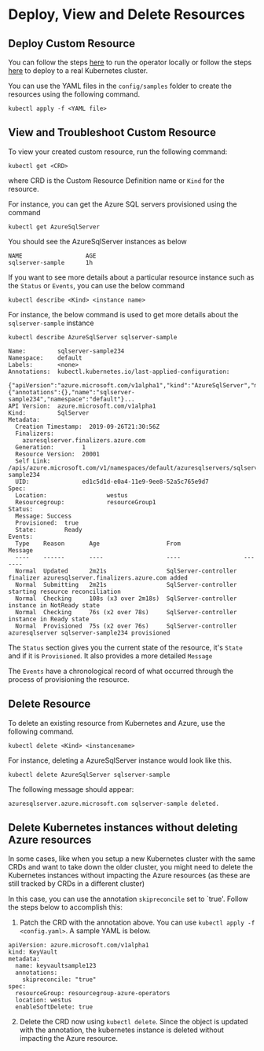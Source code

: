 # Deploy, View and Delete Resources

## Deploy Custom Resource

You can follow the steps [here](/docs/development.md) to run the operator locally or follow the steps [here](/docs/deploy.md) to deploy to a real Kubernetes cluster.

You can use the YAML files in the `config/samples` folder to create the resources using the following command.

```
kubectl apply -f <YAML file>
```

## View and Troubleshoot Custom Resource

To view your created custom resource, run the following command:

```
kubectl get <CRD>
```

where CRD is the Custom Resource Definition name or `Kind` for the resource.

For instance, you can get the Azure SQL servers provisioned using the command

```
kubectl get AzureSqlServer
```

You should see the AzureSqlServer instances as below

```
NAME                  AGE
sqlserver-sample      1h
```

If you want to see more details about a particular resource instance such as the `Status` or `Events`, you can use the below command

```
kubectl describe <Kind> <instance name>
```

For instance, the below command is used to get more details about the `sqlserver-sample` instance

```
kubectl describe AzureSqlServer sqlserver-sample
```

```
Name:         sqlserver-sample234
Namespace:    default
Labels:       <none>
Annotations:  kubectl.kubernetes.io/last-applied-configuration:
                {"apiVersion":"azure.microsoft.com/v1alpha1","kind":"AzureSqlServer","metadata":{"annotations":{},"name":"sqlserver-sample234","namespace":"default"}...
API Version:  azure.microsoft.com/v1alpha1
Kind:         SqlServer
Metadata:
  Creation Timestamp:  2019-09-26T21:30:56Z
  Finalizers:
    azuresqlserver.finalizers.azure.com
  Generation:        1
  Resource Version:  20001
  Self Link:         /apis/azure.microsoft.com/v1/namespaces/default/azuresqlservers/sqlserver-sample234
  UID:               ed1c5d1d-e0a4-11e9-9ee8-52a5c765e9d7
Spec:
  Location:                 westus
  Resourcegroup:            resourceGroup1
Status:
  Message: Success
  Provisioned:  true
  State:        Ready
Events:
  Type    Reason       Age                   From                  Message
  ----    ------       ----                  ----                  -------
  Normal  Updated      2m21s                 SqlServer-controller  finalizer azuresqlserver.finalizers.azure.com added
  Normal  Submitting   2m21s                 SqlServer-controller  starting resource reconciliation
  Normal  Checking     108s (x3 over 2m18s)  SqlServer-controller  instance in NotReady state
  Normal  Checking     76s (x2 over 78s)     SqlServer-controller  instance in Ready state
  Normal  Provisioned  75s (x2 over 76s)     SqlServer-controller  azuresqlserver sqlserver-sample234 provisioned
```

The `Status` section gives you the current state of the resource, it's `State` and if it is `Provisioned`. It also provides a more detailed `Message`

The `Events` have a chronological record of what occurred through the process of provisioning the resource.

## Delete Resource

To delete an existing resource from Kubernetes and Azure, use the following command.

```
kubectl delete <Kind> <instancename>
```

For instance, deleting a AzureSqlServer instance would look like this.

```
kubectl delete AzureSqlServer sqlserver-sample
```

The following message should appear:

`azuresqlserver.azure.microsoft.com sqlserver-sample deleted.`

## Delete Kubernetes instances without deleting Azure resources

In some cases, like when you setup a new Kubernetes cluster with the same CRDs and want to take down the older cluster, you might need to delete the Kubernetes instances without impacting the Azure resources (as these are still tracked by CRDs in a different cluster)

In this case, you can use the annotation `skipreconcile` set to `true'. Follow the steps below to accomplish this:

1. Patch the CRD with the annotation above. You can use `kubectl apply -f <config.yaml>`. A sample YAML is below.

```
apiVersion: azure.microsoft.com/v1alpha1
kind: KeyVault
metadata:
  name: keyvaultsample123
  annotations:
    skipreconcile: "true"
spec:
  resourceGroup: resourcegroup-azure-operators
  location: westus
  enableSoftDelete: true
```

2. Delete the CRD now using `kubectl delete`. Since the object is updated with the annotation, the kubernetes instance is deleted without impacting the Azure resource.